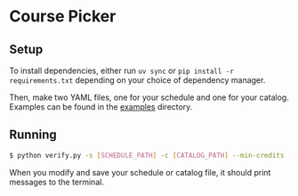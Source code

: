 # Course Picker

## Setup

To install dependencies, either run `uv sync` or `pip install -r requirements.txt` depending on your choice of dependency manager.

Then, make two YAML files, one for your schedule and one for your catalog. Examples can be found in the [examples](./examples/) directory.

## Running

```bash
$ python verify.py -s [SCHEDULE_PATH] -c [CATALOG_PATH] --min-credits [MIN_CREDITS_PER_SEMESTER] --max-credits [MAX_CREDITS_PER_SEMESTER]
```

When you modify and save your schedule or catalog file, it should print messages to the terminal.